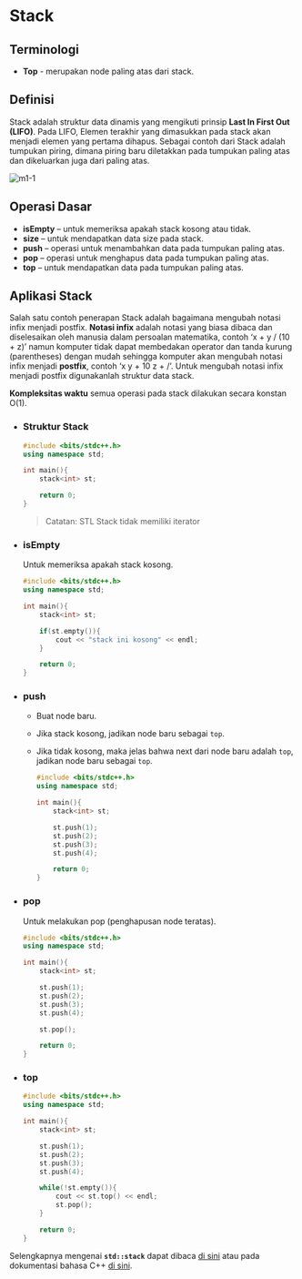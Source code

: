 # Stack

## Terminologi

- **Top** - merupakan node paling atas dari stack.

## Definisi

Stack adalah struktur data dinamis yang mengikuti prinsip **Last In First Out (LIFO)**. Pada LIFO, Elemen terakhir yang dimasukkan pada stack akan menjadi elemen yang pertama dihapus. Sebagai contoh dari Stack adalah tumpukan piring, dimana piring baru diletakkan pada tumpukan paling atas dan dikeluarkan juga dari paling atas.

![m1-1](https://user-images.githubusercontent.com/86661387/222362955-caf7fc91-3083-4409-ac26-b31a5a8a4170.png)

## Operasi Dasar

- **isEmpty** – untuk memeriksa apakah stack kosong atau tidak.
- **size** – untuk mendapatkan data size pada stack.
- **push** – operasi untuk menambahkan data pada tumpukan paling atas.
- **pop** – operasi untuk menghapus data pada tumpukan paling atas.
- **top** – untuk mendapatkan data pada tumpukan paling atas.

## Aplikasi Stack

Salah satu contoh penerapan Stack adalah bagaimana mengubah notasi infix menjadi postfix. **Notasi infix** adalah notasi yang biasa dibaca dan diselesaikan oleh manusia dalam persoalan matematika, contoh ‘x + y / (10 + z)’ namun komputer tidak dapat membedakan operator dan tanda kurung (parentheses) dengan mudah sehingga komputer akan mengubah notasi infix menjadi **postfix**, contoh ‘x y + 10 z + /’. Untuk mengubah notasi infix menjadi postfix digunakanlah struktur data stack.

**Kompleksitas waktu** semua operasi pada stack dilakukan secara konstan O(1).

- ### Struktur Stack

  ```c++
  #include <bits/stdc++.h>
  using namespace std;

  int main(){
      stack<int> st;

      return 0;
  }
  ```

  > Catatan: STL Stack tidak memiliki iterator

- ### isEmpty

  Untuk memeriksa apakah stack kosong.

  ```c++
  #include <bits/stdc++.h>
  using namespace std;

  int main(){
      stack<int> st;

      if(st.empty()){
          cout << "stack ini kosong" << endl;
      }

      return 0;
  }
  ```

- ### push

  - Buat node baru.
  - Jika stack kosong, jadikan node baru sebagai `top`.
  - Jika tidak kosong, maka jelas bahwa next dari node baru adalah `top`, jadikan node baru sebagai `top`.

    ```c++
    #include <bits/stdc++.h>
    using namespace std;

    int main(){
        stack<int> st;

        st.push(1);
        st.push(2);
        st.push(3);
        st.push(4);

        return 0;
    }
    ```

- ### pop

  Untuk melakukan pop (penghapusan node teratas).

  ```c++
  #include <bits/stdc++.h>
  using namespace std;

  int main(){
      stack<int> st;

      st.push(1);
      st.push(2);
      st.push(3);
      st.push(4);

      st.pop();

      return 0;
  }
  ```

- ### top

  ```c++
  #include <bits/stdc++.h>
  using namespace std;

  int main(){
      stack<int> st;

      st.push(1);
      st.push(2);
      st.push(3);
      st.push(4);

      while(!st.empty()){
          cout << st.top() << endl;
          st.pop();
      }

      return 0;
  }
  ```

Selengkapnya mengenai **`std::stack`** dapat dibaca [di sini](https://www.geeksforgeeks.org/stack-in-cpp-stl/) atau pada dokumentasi bahasa C++ [di sini](https://cplusplus.com/reference/stack/stack/).
